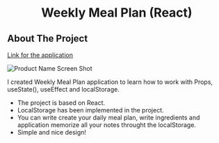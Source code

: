 <h1 align="center">Weekly Meal Plan (React)</h1>

<!-- ABOUT THE PROJECT -->
## About The Project

[Link for the application](https://alesya-superfin-weekly-meal-plan.netlify.app/)

![Product Name Screen Shot](https://github.com/AlesyaSuperfin/weekly-meal-plan/blob/main/src/Screenshot%202024-09-08%20at%2013.27.46.png)

I created Weekly Meal Plan application to learn how to work with Props, useState(), useEffect and localStorage.

* The project is based on React.
* LocalStorage has been implemented in the project.
* You can write create your daily meal plan, write ingredients and application memorize all your notes throught the localStorage.
* Simple and nice design!





